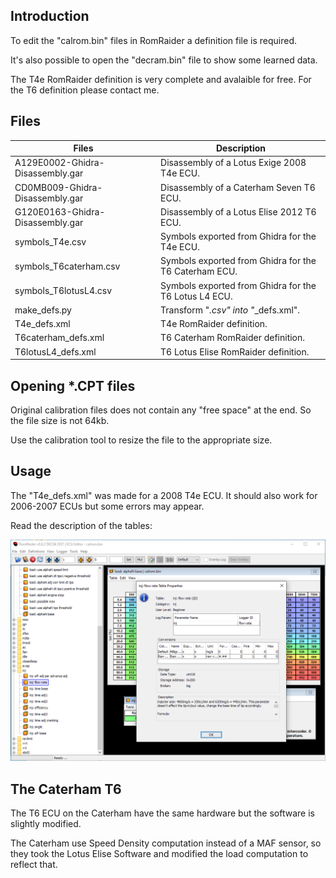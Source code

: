 ## Introduction

To edit the "calrom.bin" files in RomRaider a definition file is required.

It's also possible to open the "decram.bin" file to show some learned data.

The T4e RomRaider definition is very complete and avalaible for free. For the
T6 definition please contact me.

## Files

 Files                            | Description
 ---------------------------------|------------
 A129E0002-Ghidra-Disassembly.gar | Disassembly of a Lotus Exige 2008 T4e ECU.
 CD0MB009-Ghidra-Disassembly.gar  | Disassembly of a Caterham Seven T6 ECU.
 G120E0163-Ghidra-Disassembly.gar | Disassembly of a Lotus Elise 2012 T6 ECU.
 symbols_T4e.csv                  | Symbols exported from Ghidra for the T4e ECU.
 symbols_T6caterham.csv           | Symbols exported from Ghidra for the T6 Caterham ECU.
 symbols_T6lotusL4.csv            | Symbols exported from Ghidra for the T6 Lotus L4 ECU.
 make_defs.py                     | Transform "*.csv" into "*_defs.xml".
 T4e_defs.xml                     | T4e RomRaider definition.
 T6caterham_defs.xml              | T6 Caterham RomRaider definition.
 T6lotusL4_defs.xml               | T6 Lotus Elise RomRaider definition.

## Opening *.CPT files

Original calibration files does not contain any "free space" at the end. So the
file size is not 64kb.

Use the calibration tool to resize the file to the appropriate size.

## Usage

The "T4e_defs.xml" was made for a 2008 T4e ECU. It should also work for 2006-2007
ECUs but some errors may appear.

Read the description of the tables:

![Description](../documentation/Usage/RomRaider2.png)

## The Caterham T6

The T6 ECU on the Caterham have the same hardware but the software is slightly
modified.

The Caterham use Speed Density computation instead of a MAF sensor, so they took
the Lotus Elise Software and modified the load computation to reflect that.
